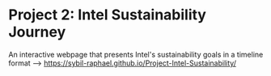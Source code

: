 # Project 2: Intel Sustainability Journey
An interactive webpage that presents Intel's sustainability goals in a timeline format --> https://sybil-raphael.github.io/Project-Intel-Sustainability/ 
